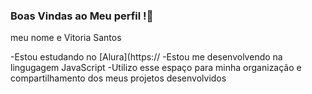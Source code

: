 ### Boas Vindas ao Meu perfil !💟

meu nome e Vitoria Santos

-Estou estudando no [Alura](https://
-Estou me desenvolvendo na lingugagem JavaScript
-Utilizo esse espaço para minha organização e compartilhamento dos meus projetos desenvolvidos


